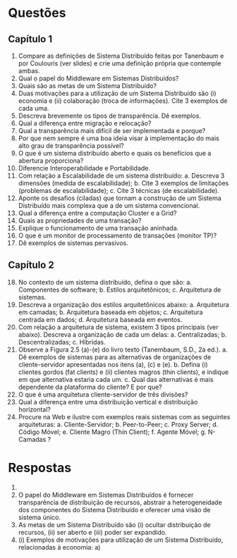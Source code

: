 Questões
=========


Capítulo 1
----------

1) Compare as definições de Sistema Distribuído feitas por Tanenbaum e por Coulouris (ver slides) e crie uma definição própria que contemple ambas.
2) Qual o papel do Middleware em Sistemas Distribuídos?
3) Quais são as metas de um Sistema Distribuído?
4) Duas motivações para a utilização de um Sistema Distribuído são (i) economia e (ii) colaboração (troca de informações). Cite 3 exemplos de cada uma.
5) Descreva brevemente os tipos de transparência. Dê exemplos.
6) Qual a diferença entre migração e relocação?
7) Qual a transparência mais difícil de ser implementada e porque?
8) Por que nem sempre é uma boa ideia visar à implementação do mais alto grau de transparência possível?
9) O que é um sistema distribuído aberto e quais os benefícios que a abertura proporciona?
10) Diferencie Interoperabilidade e Portabilidade.
11) Com relação a Escalabilidade de um sistema distribuído:
	a. Descreva 3 dimensões (medida de escalabilidade);
	b. Cite 3 exemplos de limitações (problemas de escalabilidade);
	c. Cite 3 técnicas (de escalabilidade).
12) Aponte os desafios (ciladas) que tornam a construção de um Sistema Distribuído mais complexa que a de um sistema convencional.
13) Qual a diferença entre a computação Cluster e a Grid?
14) Quais as propriedades de uma transação?
15) Explique o funcionamento de uma transação aninhada.
16) O que é um monitor de processamento de transações (monitor TP)?
17) Dê exemplos de sistemas pervasivos.


Capítulo 2
----------

18) No contexto de um sistema distribuído, defina o que são:
	a. Componentes de software;
	b. Estilos arquitetônicos;
	c. Arquitetura de sistemas.
19) Descreva a organização dos estilos arquitetônicos abaixo:
	a. Arquitetura em camadas;
	b. Arquitetura baseada em objetos;
	c. Arquitetura centrada em dados;
	d. Arquitetura baseada em eventos.
20) Com relação a arquitetura de sistema, existem 3 tipos principais (ver abaixo). Descreva a organização de cada um delas:
	a. Centralizadas;
	b. Descentralizadas;
	c. Híbridas.
21) Observe a Figura 2.5 (a)-(e) do livro texto (Tanembaum, S.D., 2a ed.).
	a. Dê exemplos de sistemas para as alternativas de organizações de cliente-servidor apresentadas nos itens (a), (c) e (e).
	b. Defina (i) clientes gordos (fat clients) e (ii) clientes magros (thin clients), e indique em que alternativa estaria cada um.
	c. Qual das alternativas é mais dependente da plataforma do cliente? E por que?
22) O que é uma arquitetura cliente-servidor de três divisões?
23) Qual a diferença entre uma distribuição vertical e distribuição horizontal?
24) Procure na Web e ilustre com exemplos reais sistemas com as seguintes arquiteturas:
 a. Cliente-Servidor;
 b. Peer-to-Peer;
 c. Proxy Server;
 d. Código Móvel;
 e. Cliente Magro (Thin Client);
 f. Agente Móvel;
 g. N-Camadas ?


Respostas
=========

1) 
2) O papel do Middleware em Sistemas Distribuídos é fornecer transparência de distribuição de recursos, abstrair a heterogeneidade dos componentes do Sistema Distribuído e oferecer uma visão de sistema único.
3) As metas de um Sistema Distribuído são (i) ocultar distribuição de recursos, (ii) ser aberto e (iii) poder ser expandido.
4) (i) Exemplos de motivações para utilização de um Sistema Distribuído, relacionadas à economia:
	a) 
